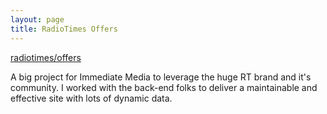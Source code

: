```yaml
---
layout: page
title: RadioTimes Offers
---
```


<article class="project">
    <a class="project__title" href="http://radiotimes.com/offers">radiotimes/offers</a>
    <img class="project__image" sizes="(min-width: 680px) 33vw, 100vw" srcset="/assets/images/radiotimes-offers-300px.jpg 300w, /assets/images/radiotimes-offers-600px.jpg 600w" alt=""/>
    <p>A big project for Immediate Media to leverage the huge RT brand and it's community. I worked with the back-end folks to deliver a maintainable and effective site with lots of dynamic data.</p>
</article>